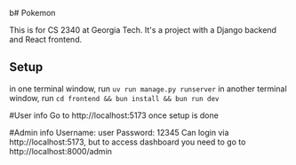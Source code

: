 b# Pokemon

This is for CS 2340 at Georgia Tech. It's a project with a Django backend and React frontend.

## Setup
in one terminal window, run `uv run manage.py runserver`
in another terminal window, run `cd frontend && bun install && bun run dev`

#User info
Go to http://localhost:5173 once setup is done

#Admin info
Username: user
Password: 12345
Can login via http://localhost:5173, but to access dashboard you need to go to http://localhost:8000/admin
